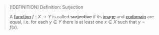 >[!DEFINITION] Definition: Surjection
>
>A [function](../Function.md) $f: X \to Y$ is called **surjective** if its [image](../Function.md) and [codomain](../Function.md) are equal, i.e. for each $y \in Y$ there is at least one $x \in X$ such that $y = f(x)$.
>